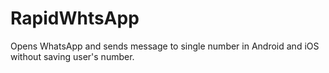 # RapidWhtsApp

Opens WhatsApp and sends message to single number in Android and iOS without saving user's number.
